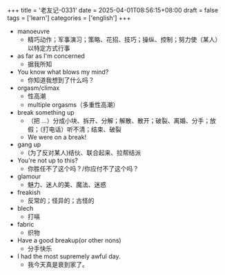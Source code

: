+++
title = '老友记-0331'
date = 2025-04-01T08:56:15+08:00
draft = false
tags = ['learn']
categories = ['english']
+++

- manoeuvre
  - 精巧动作；军事演习；策略、花招、技巧；操纵、控制；努力使（某人）以特定方式行事
- as far as I'm concerned 
  - 据我所知
- You know what blows my mind?
  - 你知道我想到了什么吗？
- orgasm/climax
  - 性高潮
  - multiple orgasms（多重性高潮）
- break something up
  - （把 ...）分成小块、拆开、分解；解散、散开；破裂、离婚、分手；放假；（打电话）听不清；结束、破裂
  - We were on a break!
- gang up
  - (为了反对某人)结伙、联合起来、拉帮结派
- You're not up to this?
  - 你胜任不了这个吗？/你应付不了这个吗？
- glamour
  - 魅力、迷人的美、魔法、迷惑
- freakish
  - 反常的；怪异的；古怪的
- blech
  - 打嗝
- fabric
  - 织物
- Have a good breakup(or other nons)
  - 分手快乐
- I had the most supremely awful day.
  - 我今天真是衰到家了。